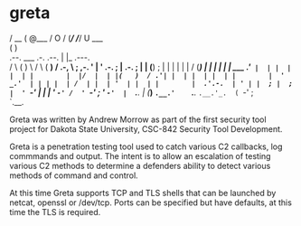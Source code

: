 # greta

   / \__
  (    @\___
  /         O 
 /   (_____/
/_____/ U
                               ___               
                              (   )              
  .--.    ___ .-.      .--.    | |_       .---.  
 /    \  (   )   \    /    \  (   __)    / .-, \ 
;  ,-. '  | ' .-. ;  |  .-. ;  | |      (__) ; | 
| |  | |  |  / (___) |  | | |  | | ___    .'`  | 
| |  | |  | |        |  |/  |  | |(   )  / .'| | 
| |  | |  | |        |  ' _.'  | | | |  | /  | | 
| '  | |  | |        |  .'.-.  | ' | |  ; |  ; | 
'  `-' |  | |        '  `-' /  ' `-' ;  ' `-'  | 
 `.__. | (___)        `.__.'    `.__.   `.__.'_. 
 ( `-' ;                                         
  `.__.                                          

Greta was written by Andrew Morrow as part of the first security tool project for Dakota State University, CSC-842 Security Tool Development.

Greta is a penetration testing tool used to catch various C2 callbacks, log commmands and output. The intent is to allow an escalation of testing various C2 methods to determine a defenders ability to detect various methods of command and control.

At this time Greta supports TCP and TLS shells that can be launched by netcat, openssl or /dev/tcp. Ports can be specified but have defaults, at this time the TLS is required.
